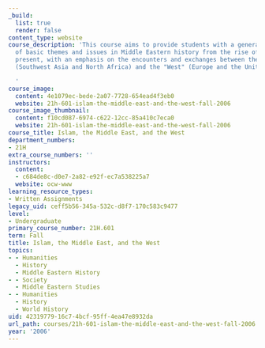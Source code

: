 ```yaml
---
_build:
  list: true
  render: false
content_type: website
course_description: 'This course aims to provide students with a general overview
  of basic themes and issues in Middle Eastern history from the rise of Islam to the
  present, with an emphasis on the encounters and exchanges between the "Middle East"
  (Southwest Asia and North Africa) and the "West" (Europe and the United States).

  '
course_image:
  content: 4e1079ec-bede-2a07-7728-654ead4f3eb0
  website: 21h-601-islam-the-middle-east-and-the-west-fall-2006
course_image_thumbnail:
  content: f10cd087-6974-c622-12cc-85a410c7eca0
  website: 21h-601-islam-the-middle-east-and-the-west-fall-2006
course_title: Islam, the Middle East, and the West
department_numbers:
- 21H
extra_course_numbers: ''
instructors:
  content:
  - c684de8c-d0e7-2a82-e92f-ec7a538225a7
  website: ocw-www
learning_resource_types:
- Written Assignments
legacy_uid: ceff5b56-345a-532c-d8f7-170c583c9477
level:
- Undergraduate
primary_course_number: 21H.601
term: Fall
title: Islam, the Middle East, and the West
topics:
- - Humanities
  - History
  - Middle Eastern History
- - Society
  - Middle Eastern Studies
- - Humanities
  - History
  - World History
uid: 42319779-16c7-4bcf-95ff-4ea47e8932da
url_path: courses/21h-601-islam-the-middle-east-and-the-west-fall-2006
year: '2006'
---
```

